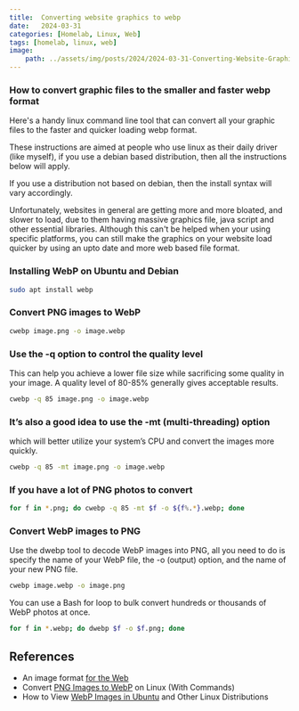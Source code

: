 ```yaml
---
title:  Converting website graphics to webp
date:   2024-03-31
categories: [Homelab, Linux, Web]
tags: [homelab, linux, web]
image:
    path: ../assets/img/posts/2024/2024-03-31-Converting-Website-Graphics-To-Webp/Install_webp.webp
---
```


### How to convert graphic files to the smaller and faster webp format

Here's a handy linux command line tool that can convert all your graphic files to the faster and quicker loading webp format.

These instructions are aimed at people who use linux as their daily driver (like myself), if you use a debian based distribution, then all the instructions below will apply.

If you use a distribution not based on debian, then the install syntax will vary accordingly.

Unfortunately, websites in general are getting more and more bloated, and slower to load, due to them having massive graphics file, java script and other essential libraries. Although this can't be helped when your using specific platforms, you can still make the graphics on your website load quicker by using an upto date and more web based file format.

### Installing WebP on Ubuntu and Debian

```bash
sudo apt install webp
```

### Convert PNG images to WebP

```bash
cwebp image.png -o image.webp
```

### Use the -q option to control the quality level

This can help you achieve a lower file size while sacrificing some quality in your image. A quality level of 80-85% generally gives acceptable results.

```bash
cwebp -q 85 image.png -o image.webp
```

### It’s also a good idea to use the -mt (multi-threading) option

which will better utilize your system’s CPU and convert the images more quickly.

```bash
cwebp -q 85 -mt image.png -o image.webp
```

### If you have a lot of PNG photos to convert

```bash
for f in *.png; do cwebp -q 85 -mt $f -o ${f%.*}.webp; done
```

### Convert WebP images to PNG

Use the dwebp tool to decode WebP images into PNG, all you need to do is specify the name of your WebP file, the -o (output) option, and the name of your new PNG file.

```bash
cwebp image.webp -o image.png
```

You can use a Bash for loop to bulk convert hundreds or thousands of WebP photos at once.

```bash
for f in *.webp; do dwebp $f -o $f.png; done
```

## References

- An image format [for the Web](https://developers.google.com/speed/webp)
- Convert [PNG Images to WebP](https://linuxnightly.com/convert-png-images-to-webp-on-linux-with-commands/) on Linux (With Commands)
- How to View [WebP Images in Ubuntu](https://itsfoss.com/webp-ubuntu-linux/) and Other Linux Distributions
